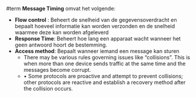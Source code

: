 #term 
**Message Timing** omvat het volgende:
- **Flow control** : Beheert de snelheid van de gegevensoverdracht en bepaalt hoeveel informatie kan worden verzonden en de snelheid waarmee deze kan worden afgeleverd
- **Response Time**: Beheert hoe lang een apparaat wacht wanneer het geen antwoord hoort de bestemming.
- **Access method**: Bepaalt wanneer iemand een message kan sturen 
	- There may be various rules governing issues like “collisions”. This is when more than one device sends traffic at the same time and the messages become corrupt.
	- • Some protocols are proactive and attempt to prevent collisions; other protocols are reactive and establish a recovery method after the collision occurs.

